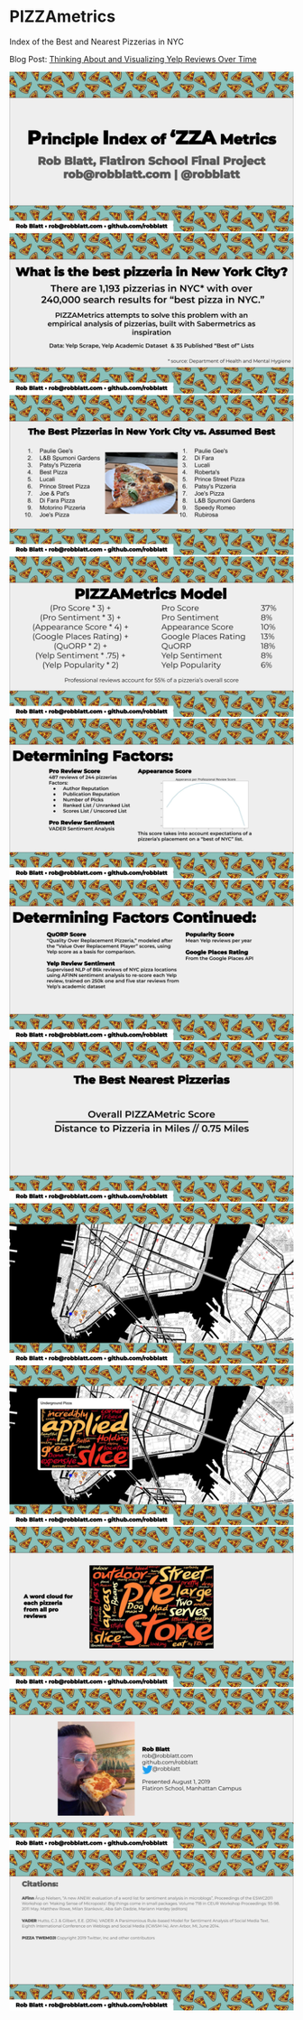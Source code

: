 # PIZZAmetrics
Index of the Best and Nearest Pizzerias in NYC

Blog Post: [Thinking About and Visualizing Yelp Reviews Over Time](https://medium.com/@robblatt/thinking-about-yelp-reviews-over-time-48a36b5660a8?sk=6190625641349230e0b24cb3f78ad95e)

![presentation page 1](https://raw.githubusercontent.com/robblatt/PIZZAmetrics/master/images/presentation/presentation1.jpg)
![presentation page 2](https://raw.githubusercontent.com/robblatt/PIZZAmetrics/master/images/presentation/presentation2.jpg)
![presentation page 3](https://raw.githubusercontent.com/robblatt/PIZZAmetrics/master/images/presentation/presentation3.jpg)
![presentation page 4](https://raw.githubusercontent.com/robblatt/PIZZAmetrics/master/images/presentation/presentation4.jpg)
![presentation page 5](https://raw.githubusercontent.com/robblatt/PIZZAmetrics/master/images/presentation/presentation5.jpg)
![presentation page 6](https://raw.githubusercontent.com/robblatt/PIZZAmetrics/master/images/presentation/presentation6.jpg)
![presentation page 7](https://raw.githubusercontent.com/robblatt/PIZZAmetrics/master/images/presentation/presentation7.jpg)
![presentation page 8](https://raw.githubusercontent.com/robblatt/PIZZAmetrics/master/images/presentation/presentation8.jpg)
![presentation page 9](https://raw.githubusercontent.com/robblatt/PIZZAmetrics/master/images/presentation/presentation9.jpg)
![presentation page 10](https://raw.githubusercontent.com/robblatt/PIZZAmetrics/master/images/presentation/presentation10.jpg)
![presentation page 11](https://raw.githubusercontent.com/robblatt/PIZZAmetrics/master/images/presentation/presentation11.jpg)
![presentation page 12](https://raw.githubusercontent.com/robblatt/PIZZAmetrics/master/images/presentation/presentation12.jpg)
